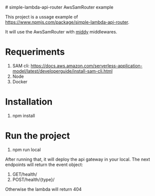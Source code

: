 # simple-lambda-api-router AwsSamRouter example

This project is a ussage example of https://www.npmjs.com/package/simple-lambda-api-router.

It will use the AwsSamRouter with [middy](https://middy.js.org/) middlewares.

# Requeriments

1. SAM cli: https://docs.aws.amazon.com/serverless-application-model/latest/developerguide/install-sam-cli.html
2. Node
3. Docker

# Installation

1. npm install

# Run the project

1. npm run local

After running that, it will deploy the api gateway in your local. The next endpoints will return the event object:

1. GET/health/
2. POST/health/{type}/

Otherwise the lambda will return 404
